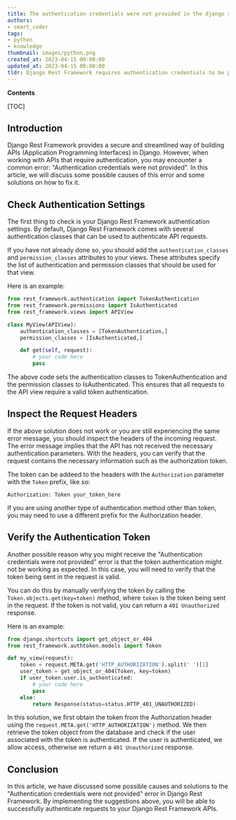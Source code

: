 ```yaml
---
title: The authentication credentials were not provided in the django rest framework
authors:
- smart_coder
tags:
- python
- knowledge
thumbnail: images/python.png
created_at: 2023-04-15 00:00:00
updated_at: 2023-04-15 00:00:00
tldr: Django Rest Framework requires authentication credentials to be provided for accessing protected resources.
---
```


**Contents**

[TOC]

## Introduction

Django Rest Framework provides a secure and streamlined way of building APIs (Application Programming Interfaces) in Django. However, when working with APIs that require authentication, you may encounter a common error: "Authentication credentials were not provided". In this article, we will discuss some possible causes of this error and some solutions on how to fix it.

## Check Authentication Settings

The first thing to check is your Django Rest Framework authentication settings. By default, Django Rest Framework comes with several authentication classes that can be used to authenticate API requests.


If you have not already done so, you should add the `authentication_classes` and `permission_classes` attributes to your views. These attributes specify the list of authentication and permission classes that should be used for that view.

Here is an example:

```python
from rest_framework.authentication import TokenAuthentication
from rest_framework.permissions import IsAuthenticated
from rest_framework.views import APIView

class MyView(APIView):
    authentication_classes = [TokenAuthentication,]
    permission_classes = [IsAuthenticated,]

    def get(self, request):
        # your code here
        pass
```

The above code sets the authentication classes to TokenAuthentication and the permission classes to IsAuthenticated. This ensures that all requests to the API view require a valid token authentication.

## Inspect the Request Headers

If the above solution does not work or you are still experiencing the same error message, you should inspect the headers of the incoming request. The error message implies that the API has not received the necessary authentication parameters. With the headers, you can verify that the request contains the necessary information such as the authorization token.

The token can be addeed to the headers with the `Authorization` parameter with the `Token` prefix, like so:

```
Authorization: Token your_token_here
```

If you are using another type of authentication method other than token, you may need to use a different prefix for the Authorization header.

## Verify the Authentication Token

Another possible reason why you might receive the "Authentication credentials were not provided" error is that the token authentication might not be working as expected.  In this case, you will need to verify that the token being sent in the request is valid.

You can do this by manually verifying the token by calling the `Token.objects.get(key=token)` method, where `token` is the token being sent in the request. If the token is not valid, you can return a `401 Unauthorized` response.

Here is an example:

```python
from django.shortcuts import get_object_or_404
from rest_framework.authtoken.models import Token

def my_view(request):
    token = request.META.get('HTTP_AUTHORIZATION').split(' ')[1]
    user_token = get_object_or_404(Token, key=token)
    if user_token.user.is_authenticated:
        # your code here
        pass
    else:
        return Response(status=status.HTTP_401_UNAUTHORIZED)
``` 

In this solution, we first obtain the token from the Authorization header using the `request.META.get('HTTP_AUTHORIZATION')` method. We then retrieve the token object from the database and check if the user associated with the token is authenticated. If the user is authenticated, we allow access, otherwise we return a `401 Unauthorized` response.

## Conclusion

In this article, we have discussed some possible causes and solutions to the "Authentication credentials were not provided" error in Django Rest Framework. By implementing the suggestions above, you will be able to successfully authenticate requests to your Django Rest Framework APIs.
